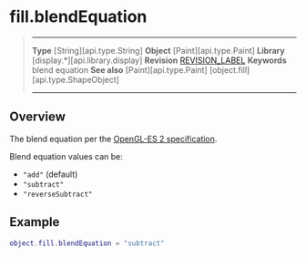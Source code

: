# fill.blendEquation

> --------------------- ------------------------------------------------------------------------------------------
> __Type__              [String][api.type.String]
> __Object__            [Paint][api.type.Paint]
> __Library__           [display.*][api.library.display]
> __Revision__          [REVISION_LABEL](REVISION_URL)
> __Keywords__          blend equation
> __See also__          [Paint][api.type.Paint]
>						[object.fill][api.type.ShapeObject]
> --------------------- ------------------------------------------------------------------------------------------

## Overview

The blend equation per the [OpenGL-ES 2 specification](https://www.khronos.org/registry/OpenGL-Refpages/es2.0/xhtml/glBlendEquation.xml). 

Blend equation values can be:

* `"add"` (default)
* `"subtract"`
* `"reverseSubtract"`

## Example

``````lua
object.fill.blendEquation = "subtract"
``````
